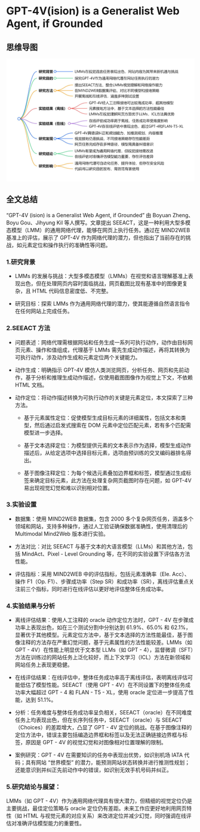 # GPT-4V(ision) is a Generalist Web Agent, if Grounded

## 思维导图
![思维导图](/imgs/GPT-4V(ision)-is-a-Generalist-Web-Agent-if-Grounded.jpg)

## 全文总结

“GPT-4V (ision) is a Generalist Web Agent, if Grounded” 由 Boyuan Zheng、Boyu Gou、Jihyung Kil 等人撰写。文章提出 SEEACT，这是一种利用大型多模态模型（LMM）的通用网络代理，能够在网页上执行任务。通过在 MIND2WEB 基准上的评估，展示了 GPT-4V 作为网络代理的潜力，但也指出了当前存在的挑战，如元素定位和操作执行的准确性等问题。

### 1.研究背景

- LMMs 的发展与挑战：大型多模态模型（LMMs）在视觉和语言理解基准上表现出色，但在处理网页内容时面临挑战，网页截图比现有基准中的图像更复杂，且 HTML 代码信息密度低、不完整。

- 研究目标：探索 LMMs 作为通用网络代理的潜力，使其能遵循自然语言指令在任何网站上完成任务。

### 2.SEEACT 方法

- 问题表述：网络代理需根据网站和任务生成一系列可执行动作，动作由目标网页元素、操作和值组成，代理基于 LMMs 需先生成动作描述，再将其转换为可执行动作，涉及动作生成和元素定位两个关键能力。

- 动作生成：明确指示 GPT-4V 模仿人类浏览网页，分析任务、网页和先前动作，基于分析和推理生成动作描述，仅使用截图图像作为视觉上下文，不依赖 HTML 文档。

- 动作定位：将动作描述转换为可执行动作的关键是元素定位，本文探索了三种方法。

  - 基于元素属性定位：促使模型生成目标元素的详细属性，包括文本和类型，然后通过启发式搜索在 DOM 元素中定位匹配元素，若有多个匹配需模型进一步选择。

  - 基于文本选择定位：为模型提供元素的文本表示作为选择，模型生成动作描述后，从给定选项中选择目标元素，选项由预训练的交叉编码器排名得出。

  - 基于图像注释定位：为每个候选元素叠加边界框和标签，模型通过生成标签来确定目标元素，此方法在处理复杂网页截图时存在问题，如 GPT-4V 易出现视觉幻觉和难以识别相对位置。

### 3.实验设置

- 数据集：使用 MIND2WEB 数据集，包含 2000 多个复杂网页任务，涵盖多个领域和网站，支持多种操作，通过人工验证确保数据准确性，使用清理后的 Multimodal Mind2Web 版本进行实验。

- 方法对比：对比 SEEACT 与基于文本的大语言模型（LLMs）和其他方法，包括 MindAct、Pixel - Level Grounding 等，在不同的实验设置下评估各方法性能。

- 评估指标：采用 MIND2WEB 中的评估指标，包括元素准确率（Ele. Acc）、操作 F1（Op. F1）、步骤成功率（Step SR）和成功率（SR），离线评估重点关注前三个指标，同时进行在线评估以更好地评估整体任务成功率。

### 4.实验结果与分析

- 离线评估结果：使用人工注释的 oracle 动作定位方法时，GPT - 4V 在步骤成功率上表现出色，如在三个测试分割中分别达到 61.9%、65.0% 和 62.1%，显著优于其他模型。元素定位方法中，基于文本选择的方法性能最佳，基于图像注释的方法存在严重幻觉问题，基于元素属性的方法性能较差。LMMs（如 GPT - 4V）在性能上明显优于文本型 LLMs（如 GPT - 4），监督微调（SFT）方法在训练过的网站任务上泛化较好，而上下文学习（ICL）方法在新领域和网站任务上表现更稳健。

- 在线评估结果：在线评估中，整体任务成功率高于离线评估，表明离线评估可能低估了模型性能。SEEACT（使用 GPT - 4V）在不同设置下的整体任务成功率大幅超过 GPT - 4 和 FLAN - T5 - XL，使用 oracle 定位进一步提高了性能，达到 51.1%。

- 分析：任务难度与整体任务成功率呈负相关，SEEACT（oracle）在不同难度任务上均表现出色，但在长序列任务中，SEEACT（oracle）与 SEEACT（Choices）的差距增大，凸显了 GPT - 4V 定位的挑战。在基于图像注释的定位方法中，错误主要包括编造边界框和标签以及无法正确链接边界框与标签，原因是 GPT - 4V 的视觉幻觉和对图像相对位置理解的限制。

- 案例研究：GPT - 4V 在需要知识的任务中表现出优势，如识别机场 IATA 代码；具有网站 “世界模型” 的潜力，能预测网站状态转换并进行推测性规划；还能意识到并纠正先前动作中的错误，如识别无效手机号码并纠正。

### 5.研究结论与展望：
LMMs（如 GPT - 4V）作为通用网络代理具有很大潜力，但精细的视觉定位仍是主要挑战，最佳定位策略与 oracle 定位仍有差距。未来工作应更好地利用网页特性（如 HTML 与视觉元素的对应关系）来改进定位并减少幻觉，同时强调在线评估对准确评估模型能力的重要性。
